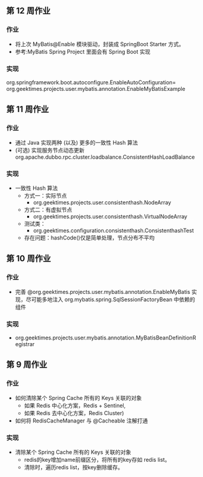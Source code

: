 ## 第 12 周作业
### 作业
* 将上次 MyBatis@Enable 模块驱动，封装成 SpringBoot Starter 方式。
* 参考:MyBatis Spring Project 里面会有 Spring Boot 实现
### 实现
org.springframework.boot.autoconfigure.EnableAutoConfiguration=\
org.geektimes.projects.user.mybatis.annotation.EnableMyBatisExample
  
## 第 11 周作业
### 作业
* 通过 Java 实现两种 (以及) 更多的一致性 Hash 算法 
* (可选) 实现服务节点动态更新
  org.apache.dubbo.rpc.cluster.loadbalance.ConsistentHashLoadBalance
### 实现
* 一致性 Hash 算法
  * 方式一：实际节点
    * org.geektimes.projects.user.consistenthash.NodeArray
  * 方式二：有虚拟节点
    * org.geektimes.projects.user.consistenthash.VirtualNodeArray
  * 测试类：
    * org.geektimes.configuration.consistenthash.ConsistenthashTest
  * 存在问题：hashCode()仅是简单处理，节点分布不平均

## 第 10 周作业
### 作业
* 完善 @org.geektimes.projects.user.mybatis.annotation.EnableMyBatis 实现，尽可能多地注入 org.mybatis.spring.SqlSessionFactoryBean 中依赖的组件
### 实现
* org.geektimes.projects.user.mybatis.annotation.MyBatisBeanDefinitionRegistrar


## 第 9 周作业
### 作业
* 如何清除某个 Spring Cache 所有的 Keys 关联的对象
    * 如果 Redis 中心化方案，Redis + Sentinel,
    * 如果 Redis 去中心化方案，Redis Cluster)
* 如何将 RedisCacheManager 与 @Cacheable 注解打通
  
### 实现
* 清除某个 Spring Cache 所有的 Keys 关联的对象
    * redis的key增加name前缀区分，将所有的key存如 redis list。
    * 清除时，遍历redis list，按key删除缓存。
 
